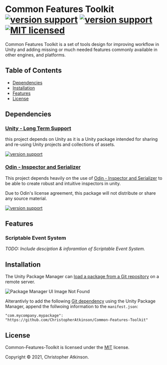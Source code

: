 # Common Features Toolkit [![version support][shield-unity]](#) [![version support][shield-odin_inspector]](#) [![MIT licensed][shield-license]](#)

Common Features Toolkit is a set of tools design for improving workflow in Unity and adding missing or much needed features commonly available in other engines, and platforms.

## Table of Contents

  * [Dependencies](#dependencies)
  * [Installation](#installation)
  * [Features](#features)
  * [License](#license)

## Dependencies

### [Unity - Long Term Support](https://unity3d.com/unity/whats-new/2018.4.36) 

this project depends on Unity as it is a Unity package intended for sharing and re-using Unity projects and collections of assets.

[![version support][shield-unity]](#)

### [Odin - Inspector and Serializer](https://assetstore.unity.com/packages/tools/utilities/odin-inspector-and-serializer-89041) 

This project depends heavily on the use of [Odin - Inspector and Serializer](https://assetstore.unity.com/packages/tools/utilities/odin-inspector-and-serializer-89041) to be able to create robust and intuitive inspectors in unity.

Due to Odin's license agreement, this package will not distribute or share any source material.

[![version support][shield-odin_inspector]](#)

## Features

### Scriptable Event System  

*TODO: Include desciption & inforamtion of Scriptable Event System.*

## Installation

The Unity Package Manager can [load a package from a Git repository](https://docs.unity3d.com/Manual/upm-ui-giturl.html) on a remote server.

![Package Manager UI Image Not Found](https://docs.unity3d.com/uploads/Main/PackageManagerUI-GitURLPackageButton-Add.png "Package Manager UI")

Alterantivly to add the following [Git dependency](https://docs.unity3d.com/Manual/upm-git.html) using the Unity Package Manager, append the follwoing information to the `manifest.json`:

```
"com.mycompany.mypackage": "https://github.com/ChristopherAtkinson/Common-Features-Toolkit"
```

## License 

Common-Features-Toolkit is licensed under the [MIT](#) license. 

Copyright &copy; 2021, Christopher Atkinson.

[shield-unity]: https://img.shields.io/badge/unity%20support-2018.4.36-brightgreen.svg
[shield-odin_inspector]: https://img.shields.io/badge/odin_inspector%20support-3.0.12-brightgreen.svg
[shield-license]: https://img.shields.io/badge/license-MIT-blue.svg